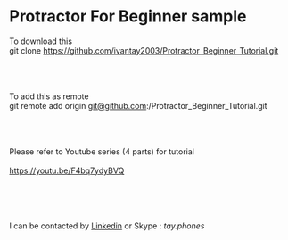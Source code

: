 <h1> Protractor For Beginner sample </h1>

To download this 
<br>
git clone https://github.com/ivantay2003/Protractor_Beginner_Tutorial.git

<br><br><br>
To add this as remote 
<br>
git remote add origin git@github.com:<username>/Protractor_Beginner_Tutorial.git

<br><br><br>
Please refer to Youtube series (4 parts) for tutorial
<br><br>
https://youtu.be/F4bq7ydyBVQ

<br><br><br><br>
I can be contacted by [Linkedin](http://www.linkedln.ivantay.org) or Skype : *tay.phones*



